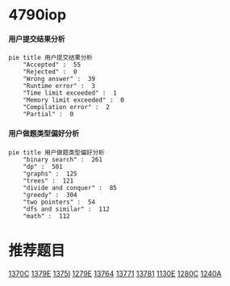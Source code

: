 # 4790iop

<!-- tabs:start -->



#### **用户提交结果分析**

```mermaid
pie title 用户提交结果分析
    "Accepted" :  55
    "Rejected" :  0
    "Wrong answer" :  39
    "Runtime error" :  3
    "Time limit exceeded" :  1
    "Memory limit exceeded" :  0
    "Compilation error" :  2
    "Partial" :  0
```

#### **用户做题类型偏好分析**

```mermaid
pie title 用户做题类型偏好分析
    "binary search" :  261
    "dp" :  501
    "graphs" :  125
    "trees" :  121
    "divide and conquer" :  85
    "greedy" :  304
    "two pointers" :  54
    "dfs and similar" :  112
    "math" :  112
```



<!-- tabs:end -->
# 推荐题目
[1370C](https://codeforces.com/contest/1370/problem/C)
[1379E](https://codeforces.com/contest/1379/problem/E)
[1375I](https://codeforces.com/contest/1375/problem/I)
[1279E](https://codeforces.com/contest/1279/problem/E)
[13764](https://codeforces.com/contest/1376/problem/4)
[13771](https://codeforces.com/contest/1377/problem/1)
[13781](https://codeforces.com/contest/1378/problem/1)
[1130E](https://codeforces.com/contest/1130/problem/E)
[1280C](https://codeforces.com/contest/1280/problem/C)
[1240A](https://codeforces.com/contest/1240/problem/A)
